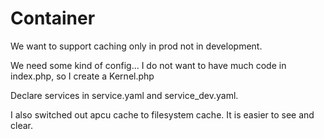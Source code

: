 # Container

We want to support caching only in prod not in development.

We need some kind of config...
I do not want to have much code in index.php, so I create a Kernel.php

Declare services in service.yaml and service_dev.yaml. 

I also switched out apcu cache to filesystem cache. It is easier to see and clear.  
